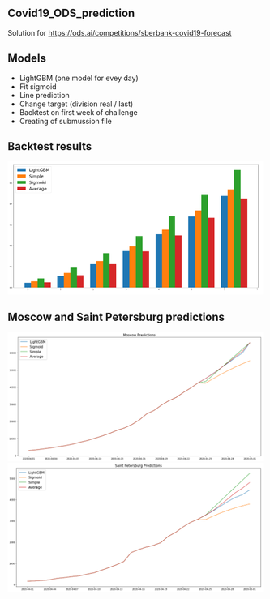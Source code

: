 ## Covid19_ODS_prediction
Solution for https://ods.ai/competitions/sberbank-covid19-forecast
## Models
- LightGBM (one model for evey day)
- Fit sigmoid
- Line prediction
- Change target (division real / last)
- Backtest on first week of challenge
- Creating of submussion file
## Backtest results
![Графики](https://github.com/ArefievMC/Covid19_ODS_prediction/blob/master/BackTest.PNG)
## Moscow and Saint Petersburg predictions
![Графики](https://github.com/ArefievMC/Covid19_ODS_prediction/blob/master/Moscow_Predictions.png)
![Графики](https://github.com/ArefievMC/Covid19_ODS_prediction/blob/master/Saint%20Petersburg.png)
